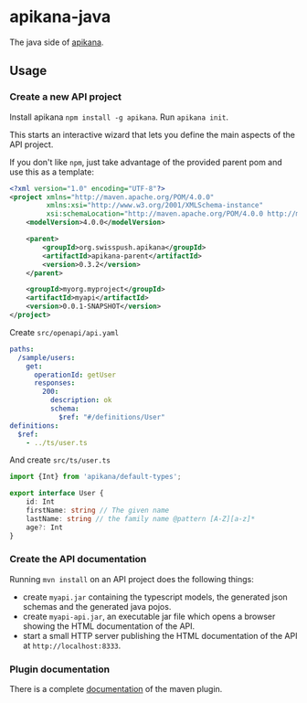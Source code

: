# apikana-java
The java side of [apikana](https://github.com/lbovet/apikana).

## Usage

### Create a new API project

Install apikana `npm install -g apikana`.
Run `apikana init`.

This starts an interactive wizard that lets you define the main aspects of the API project.

If you don't like `npm`, just take advantage of the provided parent pom and use this as a template:

````xml
<?xml version="1.0" encoding="UTF-8"?>
<project xmlns="http://maven.apache.org/POM/4.0.0"
         xmlns:xsi="http://www.w3.org/2001/XMLSchema-instance"
         xsi:schemaLocation="http://maven.apache.org/POM/4.0.0 http://maven.apache.org/xsd/maven-4.0.0.xsd">
    <modelVersion>4.0.0</modelVersion>

    <parent>
        <groupId>org.swisspush.apikana</groupId>
        <artifactId>apikana-parent</artifactId>
        <version>0.3.2</version>
    </parent>

    <groupId>myorg.myproject</groupId>
    <artifactId>myapi</artifactId>
    <version>0.0.1-SNAPSHOT</version>
</project>
````

Create `src/openapi/api.yaml`
````yaml
paths:
  /sample/users:
    get:
      operationId: getUser
      responses:
        200:
          description: ok
          schema:
            $ref: "#/definitions/User"
definitions:
  $ref:
    - ../ts/user.ts
````

And create `src/ts/user.ts`
````ts
import {Int} from 'apikana/default-types';

export interface User {
    id: Int
    firstName: string // The given name
    lastName: string // the family name @pattern [A-Z][a-z]*
    age?: Int
}
````

### Create the API documentation

Running `mvn install` on an API project does the following things:

- create `myapi.jar` containing the typescript models, the generated json schemas and the generated java pojos. 
- create `myapi-api.jar`, an executable jar file which opens a browser showing the HTML documentation of the API.  
- start a small HTTP server publishing the HTML documentation of the API at `http://localhost:8333`.

### Plugin documentation

There is a complete [documentation](https://nidi3.github.io/apikana-java/site/plugin-info.html) of the maven plugin.

